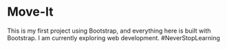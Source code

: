 # Move-It
This is my first project using Bootstrap, and everything here is built with Bootstrap. 
I am currently exploring web development. #NeverStopLearning
